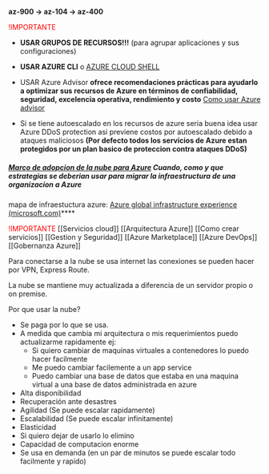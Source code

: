 **az-900 -> az-104 -> az-400**

<font color="red">!IMPORTANTE</font>
- **USAR GRUPOS DE RECURSOS!!!** (para agrupar aplicaciones y sus configuraciones)

- **USAR AZURE CLI** o [AZURE CLOUD SHELL](https://youtu.be/8JHY0xPssb8?list=PLGjZwEtPN7j-Q59JYso3L4_yoCjj2syrM&t=353)

- USAR Azure Advisor **ofrece recomendaciones prácticas para ayudarlo a optimizar sus recursos de Azure en términos de confiabilidad, seguridad, excelencia operativa, rendimiento y costo** [Como usar Azure advisor](https://youtu.be/58_6MkB2znI?list=PLGjZwEtPN7j-Q59JYso3L4_yoCjj2syrM&t=95)

- Si se tiene autoescalado en los recursos de azure seria buena idea usar Azure DDoS protection asi previene costos por autoescalado debido a ataques maliciosos **(Por defecto todos los servicios de Azure estan protegidos por un plan basico de proteccion contra ataques DDoS)**

##### [Marco de adopcion de la nube para Azure](https://youtu.be/d6usiB4MKq8?list=PLGjZwEtPN7j-Q59JYso3L4_yoCjj2syrM&t=1) Cuando, como y que estrategias se deberian usar para migrar la infraestructura de una organizacion a Azure

mapa de infraestuctura azure: [Azure global infrastructure experience (microsoft.com)](https://infrastructuremap.microsoft.com/explore)****

<font color="red">!IMPORTANTE</font>
	[[Servicios cloud]]
	[[Arquitectura Azure]]
	[[Como crear servicios]]
	[[Gestion y Seguridad]]
	[[Azure Marketplace]]
	[[Azure DevOps]]
	[[Gobernanza Azure]]

Para conectarse a la nube se usa internet las conexiones se pueden hacer por VPN, Express Route.

La nube se mantiene muy actualizada a diferencia de un servidor propio o on premise.

Por que usar la nube?
- Se paga por lo que se usa.
- A medida que cambia mi arquitectura o mis requerimientos puedo actualizarme rapidamente ej:
	- Si quiero cambiar de maquinas virtuales a contenedores lo puedo hacer facilmente
	- Me puedo cambiar facilemente a un app service
	- Puedo cambiar una base de datos que estaba en una maquina virtual a una base de datos administrada en azure
- Alta disponibilidad
- Recuperación ante desastres
- Agilidad (Se puede escalar rapidamente)
- Escalabilidad (Se puede escalar infinitamente)
- Elasticidad
- Si quiero dejar de usarlo lo elimino
- Capacidad de computacion enorme
- Se usa en demanda (en un par de minutos se puede escalar todo facilmente y rapido)
